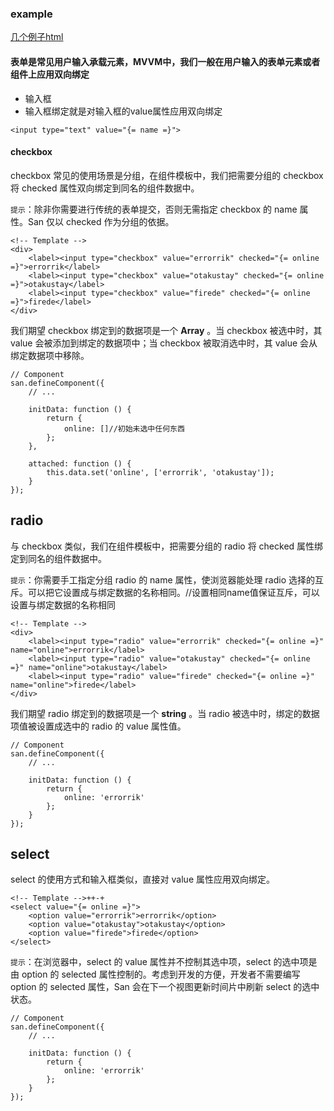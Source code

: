 ### example

[几个例子html](https://github.com/QingyiHuang/IFE-2018/tree/master/MVVM/SANDigtal/example)

#### 表单是常见用户输入承载元素，MVVM中，我们一般在用户输入的表单元素或者组件上应用双向绑定

- 输入框
- 输入框绑定就是对输入框的value属性应用双向绑定

```
<input type="text" value="{= name =}">
```

#### checkbox

checkbox 常见的使用场景是分组，在组件模板中，我们把需要分组的 checkbox 将 checked 属性双向绑定到同名的组件数据中。

`提示`：除非你需要进行传统的表单提交，否则无需指定 checkbox 的 name 属性。San 仅以 checked 作为分组的依据。

```
<!-- Template -->
<div>
    <label><input type="checkbox" value="errorrik" checked="{= online =}">errorrik</label>
    <label><input type="checkbox" value="otakustay" checked="{= online =}">otakustay</label>
    <label><input type="checkbox" value="firede" checked="{= online =}">firede</label>
</div>
```

我们期望 checkbox 绑定到的数据项是一个 **Array<string>** 。当 checkbox 被选中时，其 value 会被添加到绑定的数据项中；当 checkbox 被取消选中时，其 value 会从绑定数据项中移除。

```
// Component
san.defineComponent({
    // ...

    initData: function () {
        return {
            online: []//初始未选中任何东西
        };
    },

    attached: function () {
        this.data.set('online', ['errorrik', 'otakustay']);
    }
});
```

## radio

与 checkbox 类似，我们在组件模板中，把需要分组的 radio 将 checked 属性绑定到同名的组件数据中。

`提示`：你需要手工指定分组 radio 的 name 属性，使浏览器能处理 radio 选择的互斥。可以把它设置成与绑定数据的名称相同。//设置相同name值保证互斥，可以设置与绑定数据的名称相同

```
<!-- Template -->
<div>
    <label><input type="radio" value="errorrik" checked="{= online =}" name="online">errorrik</label>
    <label><input type="radio" value="otakustay" checked="{= online =}" name="online">otakustay</label>
    <label><input type="radio" value="firede" checked="{= online =}" name="online">firede</label>
</div>
```

我们期望 radio 绑定到的数据项是一个 **string** 。当 radio 被选中时，绑定的数据项值被设置成选中的 radio 的 value 属性值。

```
// Component
san.defineComponent({
    // ...

    initData: function () {
        return {
            online: 'errorrik'
        };
    }
});
```

## select

select 的使用方式和输入框类似，直接对 value 属性应用双向绑定。

```
<!-- Template -->++-+
<select value="{= online =}">
    <option value="errorrik">errorrik</option>
    <option value="otakustay">otakustay</option>
    <option value="firede">firede</option>
</select>
```

`提示`：在浏览器中，select 的 value 属性并不控制其选中项，select 的选中项是由 option 的 selected 属性控制的。考虑到开发的方便，开发者不需要编写 option 的 selected 属性，San 会在下一个视图更新时间片中刷新 select 的选中状态。

```
// Component
san.defineComponent({
    // ...

    initData: function () {
        return {
            online: 'errorrik'
        };
    }
});
```